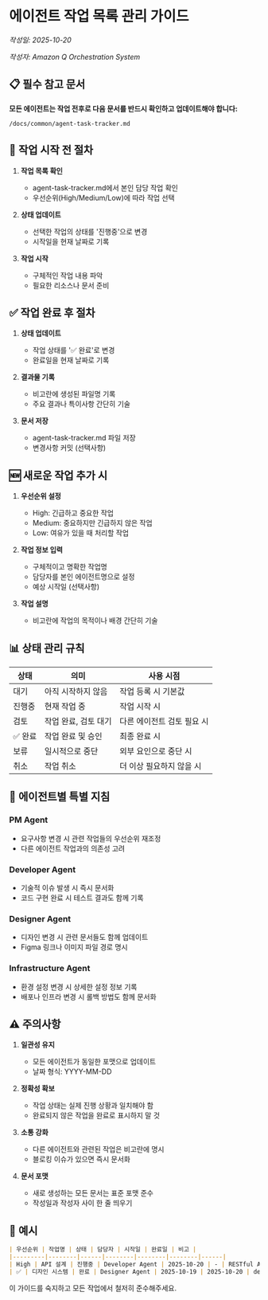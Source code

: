 # 에이전트 작업 목록 관리 가이드

*작성일: 2025-10-20*

*작성자: Amazon Q Orchestration System*

## 📋 필수 참고 문서

**모든 에이전트는 작업 전후로 다음 문서를 반드시 확인하고 업데이트해야 합니다:**

`/docs/common/agent-task-tracker.md`

## 🔄 작업 시작 전 절차

1. **작업 목록 확인**
   - agent-task-tracker.md에서 본인 담당 작업 확인
   - 우선순위(High/Medium/Low)에 따라 작업 선택

2. **상태 업데이트**
   - 선택한 작업의 상태를 '진행중'으로 변경
   - 시작일을 현재 날짜로 기록

3. **작업 시작**
   - 구체적인 작업 내용 파악
   - 필요한 리소스나 문서 준비

## ✅ 작업 완료 후 절차

1. **상태 업데이트**
   - 작업 상태를 '✅ 완료'로 변경
   - 완료일을 현재 날짜로 기록

2. **결과물 기록**
   - 비고란에 생성된 파일명 기록
   - 주요 결과나 특이사항 간단히 기술

3. **문서 저장**
   - agent-task-tracker.md 파일 저장
   - 변경사항 커밋 (선택사항)

## 🆕 새로운 작업 추가 시

1. **우선순위 설정**
   - High: 긴급하고 중요한 작업
   - Medium: 중요하지만 긴급하지 않은 작업
   - Low: 여유가 있을 때 처리할 작업

2. **작업 정보 입력**
   - 구체적이고 명확한 작업명
   - 담당자를 본인 에이전트명으로 설정
   - 예상 시작일 (선택사항)

3. **작업 설명**
   - 비고란에 작업의 목적이나 배경 간단히 기술

## 📊 상태 관리 규칙

| 상태 | 의미 | 사용 시점 |
|------|------|-----------|
| 대기 | 아직 시작하지 않음 | 작업 등록 시 기본값 |
| 진행중 | 현재 작업 중 | 작업 시작 시 |
| 검토 | 작업 완료, 검토 대기 | 다른 에이전트 검토 필요 시 |
| ✅ 완료 | 작업 완료 및 승인 | 최종 완료 시 |
| 보류 | 일시적으로 중단 | 외부 요인으로 중단 시 |
| 취소 | 작업 취소 | 더 이상 필요하지 않을 시 |

## 🎯 에이전트별 특별 지침

### PM Agent
- 요구사항 변경 시 관련 작업들의 우선순위 재조정
- 다른 에이전트 작업과의 의존성 고려

### Developer Agent
- 기술적 이슈 발생 시 즉시 문서화
- 코드 구현 완료 시 테스트 결과도 함께 기록

### Designer Agent
- 디자인 변경 시 관련 문서들도 함께 업데이트
- Figma 링크나 이미지 파일 경로 명시

### Infrastructure Agent
- 환경 설정 변경 시 상세한 설정 정보 기록
- 배포나 인프라 변경 시 롤백 방법도 함께 문서화

## ⚠️ 주의사항

1. **일관성 유지**
   - 모든 에이전트가 동일한 포맷으로 업데이트
   - 날짜 형식: YYYY-MM-DD

2. **정확성 확보**
   - 작업 상태는 실제 진행 상황과 일치해야 함
   - 완료되지 않은 작업을 완료로 표시하지 말 것

3. **소통 강화**
   - 다른 에이전트와 관련된 작업은 비고란에 명시
   - 블로킹 이슈가 있으면 즉시 문서화

4. **문서 포맷**
   - 새로 생성하는 모든 문서는 표준 포맷 준수
   - 작성일과 작성자 사이 한 줄 띄우기

## 📝 예시

```markdown
| 우선순위 | 작업명 | 상태 | 담당자 | 시작일 | 완료일 | 비고 |
|---------|--------|------|--------|--------|--------|------|
| High | API 설계 | 진행중 | Developer Agent | 2025-10-20 | - | RESTful API 명세서 작성 중 |
| ✅ | 디자인 시스템 | 완료 | Designer Agent | 2025-10-19 | 2025-10-20 | design-system.md 생성 |
```

이 가이드를 숙지하고 모든 작업에서 철저히 준수해주세요.
